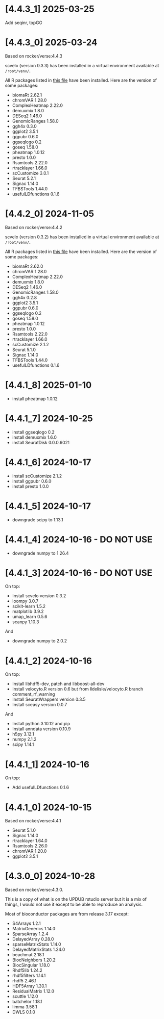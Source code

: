 # [4.4.3_1] 2025-03-25

Add seqinr, topGO

# [4.4.3_0] 2025-03-24

Based on rocker/verse:4.4.3

scvelo (version 0.3.3) has been installed in a virtual environment available at `/root/venv/`.

All R packages listed in [this file](./image/helpers/packages.to.install_4.4.3_0.txt) have been installed. Here are the version of some packages:

- biomaRt 2.62.1
- chromVAR 1.28.0
- ComplexHeatmap 2.22.0
- demuxmix 1.8.0
- DESeq2 1.46.0
- GenomicRanges 1.58.0
- ggh4x 0.3.0
- ggplot2 3.5.1
- ggpubr 0.6.0
- ggseqlogo 0.2
- goseq 1.58.0
- pheatmap 1.0.12
- presto 1.0.0
- Rsamtools 2.22.0
- rtracklayer 1.66.0
- scCustomize 3.0.1
- Seurat 5.2.1
- Signac 1.14.0
- TFBSTools 1.44.0
- usefulLDfunctions 0.1.6



# [4.4.2_0] 2024-11-05

Based on rocker/verse:4.4.2

scvelo (version 0.3.2) has been installed in a virtual environment available at `/root/venv/`.

All R packages listed in [this file](./image/helpers/packages.to.install_4.4.2_0.txt) have been installed. Here are the version of some packages:

- biomaRt 2.62.0
- chromVAR 1.28.0
- ComplexHeatmap 2.22.0
- demuxmix 1.8.0
- DESeq2 1.46.0
- GenomicRanges 1.58.0
- ggh4x 0.2.8
- ggplot2 3.5.1
- ggpubr 0.6.0
- ggseqlogo 0.2
- goseq 1.58.0
- pheatmap 1.0.12
- presto 1.0.0
- Rsamtools 2.22.0
- rtracklayer 1.66.0
- scCustomize 2.1.2
- Seurat 5.1.0
- Signac 1.14.0
- TFBSTools 1.44.0
- usefulLDfunctions 0.1.6

# [4.4.1_8] 2025-01-10
- install pheatmap 1.0.12

# [4.4.1_7] 2024-10-25
- install ggseqlogo 0.2
- install demuxmix 1.6.0
- install SeuratDisk 0.0.0.9021

# [4.4.1_6] 2024-10-17
- install scCustomize 2.1.2
- install ggpubr 0.6.0
- install presto 1.0.0

# [4.4.1_5] 2024-10-17
- downgrade scipy to 1.13.1

# [4.4.1_4] 2024-10-16 - DO NOT USE
- downgrade numpy to 1.26.4

# [4.4.1_3] 2024-10-16 - DO NOT USE

On top:

- Install scvelo version 0.3.2
- loompy 3.0.7
- scikit-learn 1.5.2
- matplotlib 3.9.2
- umap_learn 0.5.6
- scanpy 1.10.3

And

- downgrade numpy to 2.0.2

# [4.4.1_2] 2024-10-16

On top:

- Install libhdf5-dev, patch and libboost-all-dev
- Install velocyto.R version 0.6 but from lldelisle/velocyto.R branch comment_rf_warning
- Install SeuratWrappers version 0.3.5
- Install sceasy version 0.0.7

And

- Install python 3.10.12 and pip
- Install anndata version 0.10.9
- h5py 3.12.1
- numpy 2.1.2
- scipy 1.14.1

# [4.4.1_1] 2024-10-16

On top:

- Add usefulLDfunctions 0.1.6

# [4.4.1_0] 2024-10-15

Based on rocker/verse:4.4.1

- Seurat 5.1.0
- Signac 1.14.0
- rtracklayer 1.64.0
- Rsamtools 2.26.0
- chromVAR 1.20.0
- ggplot2 3.5.1

# [4.3.0_0] 2024-10-28

Based on rocker/verse:4.3.0.

This is a copy of what is on the UPDUB rstudio server but it is a mix of things, I would not use it except to be able to reproduce an analysis.

Most of bioconductor packages are from release 3.17 except:

- S4Arrays 1.2.1
- MatrixGenerics 1.14.0
- SparseArray 1.2.4
- DelayedArray 0.28.0
- sparseMatrixStats 1.14.0
- DelayedMatrixStats 1.24.0
- beachmat 2.18.1
- BiocNeighbors 1.20.2
- BiocSingular 1.18.0
- Rhdf5lib 1.24.2
- rhdf5filters 1.14.1
- rhdf5 2.46.1
- HDF5Array 1.30.1
- ResidualMatrix 1.12.0
- scuttle 1.12.0
- batchelor 1.18.1
- limma 3.58.1
- DWLS 0.1.0
